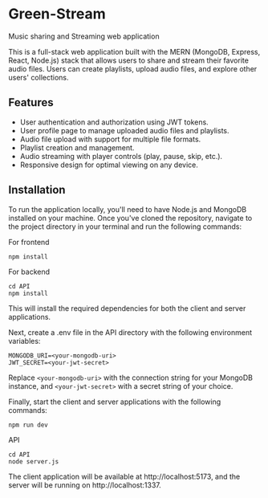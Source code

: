 # Green-Stream

Music sharing and Streaming web application

This is a full-stack web application built with the MERN (MongoDB, Express, React, Node.js) stack that allows users to share and stream their favorite audio files. Users can create playlists, upload audio files, and explore other users' collections.

## Features

* User authentication and authorization using JWT tokens.
* User profile page to manage uploaded audio files and playlists.
* Audio file upload with support for multiple file formats.
* Playlist creation and management.
* Audio streaming with player controls (play, pause, skip, etc.).
* Responsive design for optimal viewing on any device.

## Installation

To run the application locally, you'll need to have Node.js and MongoDB installed on your machine. Once you've cloned the repository, navigate to the project directory in your terminal and run the following commands:

For frontend

```
npm install 
```

For backend

```
cd API
npm install
```

This will install the required dependencies for both the client and server applications.

Next, create a .env file in the API directory with the following environment variables:

```
MONGODB_URI=<your-mongodb-uri>
JWT_SECRET=<your-jwt-secret>
```

Replace `<your-mongodb-uri>` with the connection string for your MongoDB instance, and `<your-jwt-secret>` with a secret string of your choice.

Finally, start the client and server applications with the following commands:

```
npm run dev
```

API

```
cd API
node server.js
```

The client application will be available at http://localhost:5173, and the server will be running on http://localhost:1337.
